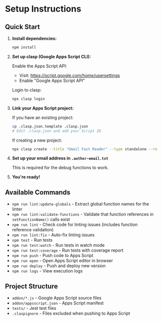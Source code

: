 # Setup Instructions

## Quick Start

1. **Install dependencies:**
   ```bash
   npm install
   ```

2. **Set up clasp (Google Apps Script CLI):**
   
   Enable the Apps Script API:
   - Visit: https://script.google.com/home/usersettings
   - Enable "Google Apps Script API"
   
   Login to clasp:
   ```bash
   npx clasp login
   ```

3. **Link your Apps Script project:**
   
   If you have an existing project:
   ```bash
   cp .clasp.json.template .clasp.json
   # Edit .clasp.json and add your Script ID
   ```
   
   If creating a new project:
   ```bash
   npx clasp create --title "Gmail Fast Reader" --type standalone --rootDir .
   ```

4. **Set up your email address in `.author-email.txt`**

   This is required for the debug functions to work.

5. **You're ready!**

## Available Commands

- `npm run lint:update-globals` - Extract global function names for the linter
- `npm run lint:validate-functions` - Validate that function references in `setFunctionName()` calls exist
- `npm run lint` - Check code for linting issues (includes function reference validation)
- `npm run lint:fix` - Auto-fix linting issues
- `npm test` - Run tests
- `npm run test:watch` - Run tests in watch mode
- `npm run test:coverage` - Run tests with coverage report
- `npm run push` - Push code to Apps Script
- `npm run open` - Open Apps Script editor in browser
- `npm run deploy` - Push and deploy new version
- `npm run logs` - View execution logs

## Project Structure

- `addon/*.js` - Google Apps Script source files
- `addon/appsscript.json` - Apps Script manifest
- `tests/` - Jest test files
- `.claspignore` - Files excluded when pushing to Apps Script
